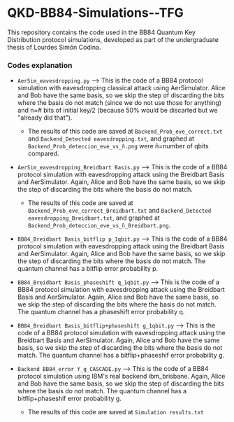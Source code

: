 # QKD-BB84-Simulations--TFG
This repository contains the code used in the BB84 Quantum Key Distribution protocol simulations, developed as part of the undergraduate thesis of Lourdes Simón Codina.

### Codes explanation
- `AerSim_eavesdropping.py`  --> This is the code of a BB84 protocol simulation with eavesdropping classical attack using AerSimulator. Alice and Bob have the same basis, so we skip the step of discarding the bits where the basis do not match (since we do not use those for anything) and n=# bits of initial key/2 (because 50% would be discarted but we "already did that"). 
    
    - The results of this code are saved at `Backend_Prob_eve_correct.txt` and `Backend_Detected eavesdropping.txt`, and graphed at `Backend_Prob_deteccion_eve_vs_ñ.png` were ñ=number of qbits compared.

- `AerSim_eavesdropping_Breidbart Basis.py`  --> This is the code of a BB84 protocol simulation with eavesdropping attack using the Breidbart Basis and AerSimulator. Again, Alice and Bob have the same basis, so we skip the step of discarding the bits where the basis do not match.

    - The results of this code are saved at `Backend_Prob_eve_correct_Breidbart.txt` and `Backend_Detected eavesdropping_Breidbart.txt`, and graphed at `Backend_Prob_deteccion_eve_vs_ñ_Breidbart.png`.

- `BB84_Breidbart Basis_bitflip p_1qbit.py`  --> This is the code of a BB84 protocol simulation with eavesdropping attack using the Breidbart Basis and AerSimulator. Again, Alice and Bob have the same basis, so we skip the step of discarding the bits where the basis do not match. The quantum channel has a bitflip error probability p.
 
- `BB84_Breidbart Basis_phaseshift q_1qbit.py`  --> This is the code of a BB84 protocol simulation with eavesdropping attack using the Breidbart Basis and AerSimulator. Again, Alice and Bob have the same basis, so we skip the step of discarding the bits where the basis do not match. The quantum channel has a phaseshift error probability q.
 
- `BB84_Breidbart Basis_bitflip+phaseshift g_1qbit.py`  --> This is the code of a BB84 protocol simulation with eavesdropping attack using the Breidbart Basis and AerSimulator. Again, Alice and Bob have the same basis, so we skip the step of discarding the bits where the basis do not match. The quantum channel has a bitflip+phaseshif error probability g.
 
- `Backend BB84_error Y_g_CASCADE.py`  --> This is the code of a BB84 protocol simulation using IBM's real backend ibm_brisbane. Again, Alice and Bob have the same basis, so we skip the step of discarding the bits where the basis do not match. The quantum channel has a bitflip+phaseshif error probability g.

  - The results of this code are saved at `Simulation results.txt`
